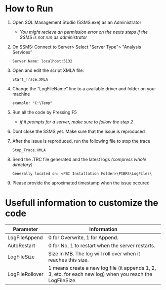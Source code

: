 # How to Run
1. Open SQL Management Studio (SSMS.exe) as an Administrator
	- *You  might recieve an permission error on the nexts steps if the SSMS is not run as administrator*
	
2. On SSMS: Connect to Server> Select "Server Type"> "Analysis Services”
		
    `Server Name: localhost:5132` 
    
3. Open and edit the script XMLA file:
		
    `Start_Trace.XMLA`
		
4. Change the “LogFileName” line to a available driver and folder on your machine

    `example: "C:\Temp"`

5. Run all the code by Pressing F5
	- *if it prompts for a server, make sure to follow the step 2*
	
6. Dont close the SSMS yet. Make sure that the issue is reproduced

7. After the issue is reproduced, run the following file to stop the trace
		
    `Stop_Trace.XMLA`
		
8. Send the .TRC file generated and the latest logs *(compress whole directory)*
	
    `Generally located on: <PBI Installation Folder>\PIBRS\LogFiles\`
   
		
9. Please provide the aproximated timestamp when the issue occured



# Usefull information to customize the code 
| Parameter       | Information                                                                                               |
|-----------------|-----------------------------------------------------------------------------------------------------------|
| LogFileAppend   | 0 for Overwrite, 1 for Append.                                                                            |
| AutoRestart     | 0 for No, 1 to restart when the server restarts.                                                          |
| LogFileSize     | Size in MB.  The log will roll over when it reaches this size.                                            |
| LogFileRollover | 1 means create a new log file (it appends 1, 2, 3, etc. for each new log) when you reach the LogFileSize. |
